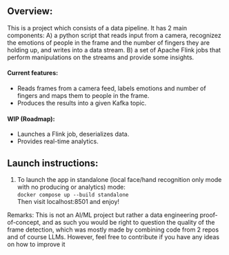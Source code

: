 
## Overview:
This is a project which consists of a data pipeline. It has 2 main components: A) a python script that reads input from a camera, recognizez the emotions of people in the frame and the number of fingers they are holding up, and writes into a data stream. B) a set of Apache Flink jobs that perform manipulations on the streams and provide some insights.
#### Current features:
- Reads frames from a camera feed, labels emotions and number of fingers and maps them to people in the frame.
- Produces the results into a given Kafka topic.

#### WIP (Roadmap):

- Launches a Flink job, deserializes data.
- Provides real-time analytics.

## Launch instructions:
1. To launch the app in standalone (local face/hand recognition only mode with no producing or analytics) mode: <br>
`docker compose up --build standalone`
<br>Then visit localhost:8501 and enjoy!


Remarks:
This is not an AI/ML project but rather a data engineering proof-of-concept, and as such you would be right to question the quality of the frame detection, which was mostly made by combining code from 2 repos and of course LLMs. However, feel free to contribute if you have any ideas on how to improve it
